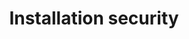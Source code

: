 ---
lang: en
layout: doc
permalink: /doc/install-security/
redirect_from:
- /en/doc/install-security/
- /doc/InstallSecurity/
- /wiki/InstallSecurity/
redirect_to: https://doc.qubes-os.org/en/latest/user/downloading-installing-upgrading/install-security.html
ref: 149
title: Installation security
---